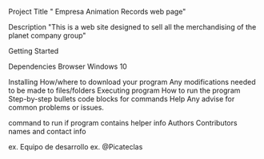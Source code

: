 Project Title
" Empresa Animation Records web page"


Description
"This is a web site designed to sell all the merchandising of the planet company group"


Getting Started

Dependencies
 Browser
 Windows 10


Installing
How/where to download your program
Any modifications needed to be made to files/folders
Executing program
How to run the program
Step-by-step bullets
code blocks for commands
Help
Any advise for common problems or issues.


command to run if program contains helper info
Authors
Contributors names and contact info

ex. Equipo de desarrollo
ex. @Picateclas